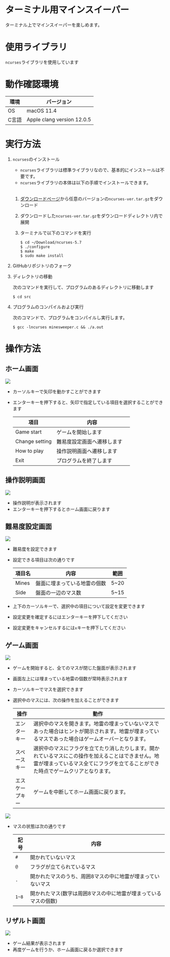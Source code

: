 # ターミナル用マインスイーパー
ターミナル上でマインスイーパーを楽しめます。

# 使用ライブラリ
`ncurses`ライブラリを使用しています

# 動作確認環境
| 環境 | バージョン |
| --- | --- |
| OS | macOS 11.4 |
| C言語 | Apple clang version 12.0.5 |

# 実行方法
1. `ncurses`のインストール
    
    - `ncurses`ライブラリは標準ライブラリなので、基本的にインストールは不要です。
    - `ncurses`ライブラリの本体は以下の手順でインストールできます。

    <br>
  
    1. [ダウンロードページ](http://ftp.gnu.org/gnu/ncurses/)から任意のバージョンの`ncurses-ver.tar.gz`をダウンロード
    2. ダウンロードした`ncurses-ver.tar.gz`をダウンロードディレクトリ内で展開
    3. ターミナルで以下のコマンドを実行
    
        ```
        $ cd ~/Download/ncurses-5.7
        $ ./configure
        $ make
        $ sudo make install
        ```
  
2. GitHubリポジトリのフォーク
    
3. ディレクトリの移動
    
    次のコマンドを実行して、プログラムのあるディレクトリに移動します
    
    ```
    $ cd src
    ```
    
4. プログラムのコンパイルおよび実行
    
    次のコマンドで、プログラムをコンパイルし実行します。
    
    ```
    $ gcc -lncurses minesweeper.c && ./a.out
    ```
    
# 操作方法
## ホーム画面
![](https://github.com/Lium1126/minesweeper-in-term/blob/main/images/home.png)

- カーソルキーで矢印を動かすことができます
- エンターキーを押下すると、矢印で指定している項目を選択することができます
   
   | 項目 | 内容 |
   | --- | --- |
   | Game start | ゲームを開始します |
   | Change setting | 難易度設定画面へ遷移します　|
   | How to play | 操作説明画面へ遷移します |
   | Exit | プログラムを終了します |

## 操作説明画面
![](https://github.com/Lium1126/minesweeper-in-term/blob/main/images/how_to_play.png)

- 操作説明が表示されます
- エンターキーを押下するとホーム画面に戻ります

## 難易度設定画面
![](https://github.com/Lium1126/minesweeper-in-term/blob/main/images/setting.png)

- 難易度を設定できます
- 設定できる項目は次の通りです
    
    | 項目名 | 内容 | 範囲 |
    | --- | --- | --- |
    | Mines | 盤面に埋まっている地雷の個数 | 5~20 |
    | Side | 盤面の一辺のマス数 | 5~15 |
    
- 上下のカーソルキーで、選択中の項目について設定を変更できます
- 設定変更を確定するにはエンターキーを押下してください
- 設定変更をキャンセルするには`x`キーを押下してください

## ゲーム画面
![](https://github.com/Lium1126/minesweeper-in-term/blob/main/images/notopen.png)

- ゲームを開始すると、全てのマスが閉じた盤面が表示されます
- 画面左上には埋まっている地雷の個数が常時表示されます
- カーソルキーでマスを選択できます
- 選択中のマスには、次の操作を加えることができます
    
    | 操作 | 動作 |
    | --- | --- |
    | エンターキー | 選択中のマスを開きます。地雷の埋まっていないマスであった場合はヒントが開示されます。地雷が埋まっているマスであった場合はゲームオーバーとなります。 |
    | スペースキー | 選択中のマスにフラグを立てたり消したりします。開かれているマスにこの操作を加えることはできません。地雷が埋まっているマス全てにフラグを立てることができた時点でゲームクリアとなります。 |
    | エスケープキー | ゲームを中断してホーム画面に戻ります。 |
    
![](https://github.com/Lium1126/minesweeper-in-term/blob/main/images/playing.png)

- マスの状態は次の通りです
    
    | 記号 | 内容 |
    | --- | --- |
    | `#` | 開かれていないマス |
    | `@` | フラグが立てられているマス |
    | `.` | 開かれたマスのうち、周囲8マスの中に地雷が埋まっていないマス |
    | `1~8` | 開かれたマス(数字は周囲8マスの中に地雷が埋まっているマスの個数) |
    
## リザルト画面

![](https://github.com/Lium1126/minesweeper-in-term/blob/main/images/result.png)

- ゲーム結果が表示されます
- 再度ゲームを行うか、ホーム画面に戻るか選択できます

